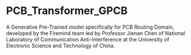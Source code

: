 # PCB_Transformer_GPCB
A Generative Pre-Trained model specifically for PCB Routing Domain, developed by the Firemind team led by Professor Jienan Chen 
of National Laboratory of Communication Anti-Interference at the University of Electronic Science and Technology of China.
